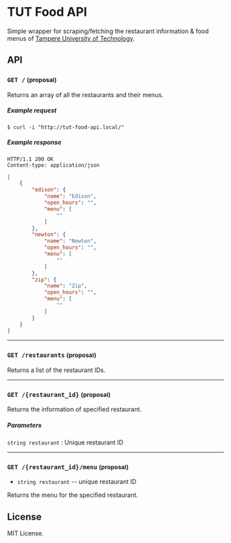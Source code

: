# TUT Food API

Simple wrapper for scraping/fetching the restaurant information & food menus of [Tampere University of Technology][].

## API

### `GET /` <small>(proposal)</small>

Returns an array of all the restaurants and their menus.

##### Example request

    $ curl -i "http://tut-food-api.local/"

##### Example response

    HTTP/1.1 200 OK
    Content-type: application/json

```json
[
    {
        "edison": {
            "name": "Edison",
            "open_hours": "",
            "menu": [
                ""
            ]
        },
        "newton": {
            "name": "Newton",
            "open_hours": "",
            "menu": [
                ""
            ]
        },
        "zip": {
            "name": "Zip",
            "open_hours": "",
            "menu": [
                ""
            ]
        }
    }
]
```


---

### `GET /restaurants` <small>(proposal)</small>

Returns a list of the restaurant IDs.

---

### `GET /{restaurant_id}` <small>(proposal)</small>

Returns the information of specified restaurant.

##### Parameters

`string restaurant`
:   Unique restaurant ID

---

### `GET /{restaurant_id}/menu` <small>(proposal)</small>

- `string restaurant` -- unique restaurant ID

Returns the menu for the specified restaurant.


## License

MIT License.

  [Tampere University of Technology]: http://tut.fi/
